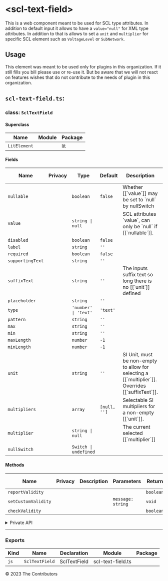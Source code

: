 # \<scl-text-field>

This is a web component meant to be used for SCL type attributes. In addition to default input it allows to have a `value="null"` for XML type attributes. In addition to that is allows to set a `unit` and `multiplier` for specific SCL element such as `VoltageLevel` or `SubNetwork`.

## Usage

This element was meant to be used only for plugins in this organization. If it still fills you bill please use or re-use it. But be aware that we will not react on features wishes that do not contribute to the needs of plugin in this organization.


## `scl-text-field.ts`:

### class: `SclTextField`

#### Superclass

| Name         | Module | Package |
| ------------ | ------ | ------- |
| `LitElement` |        | lit     |

#### Fields

| Name             | Privacy | Type                  | Default      | Description                                                                                                   | Inherited From |
| ---------------- | ------- | --------------------- | ------------ | ------------------------------------------------------------------------------------------------------------- | -------------- |
| `nullable`       |         | `boolean`             | `false`      | Whether \[\[\`value\`]] may be set to \`null\` by nullSwitch                                                  |                |
| `value`          |         | `string \| null`      |              | SCL attributes \`value\`, can only be \`null\` if \[\[\`nullable\`]].                                         |                |
| `disabled`       |         | `boolean`             | `false`      |                                                                                                               |                |
| `label`          |         | `string`              | `''`         |                                                                                                               |                |
| `required`       |         | `boolean`             | `false`      |                                                                                                               |                |
| `supportingText` |         | `string`              | `''`         |                                                                                                               |                |
| `suffixText`     |         | `string`              | `''`         | The inputs suffix text so long there is no \[\[\`unit\`]] defined                                             |                |
| `placeholder`    |         | `string`              | `''`         |                                                                                                               |                |
| `type`           |         | `'number' \| 'text'`  | `'text'`     |                                                                                                               |                |
| `pattern`        |         | `string`              | `''`         |                                                                                                               |                |
| `max`            |         | `string`              | `''`         |                                                                                                               |                |
| `min`            |         | `string`              | `''`         |                                                                                                               |                |
| `maxLength`      |         | `number`              | `-1`         |                                                                                                               |                |
| `minLength`      |         | `number`              | `-1`         |                                                                                                               |                |
| `unit`           |         | `string`              | `''`         | SI Unit, must be non-empty to allow for selecting a \[\[\`multiplier\`]].&#xA;Overrides \[\[\`suffixText\`]]. |                |
| `multipliers`    |         | `array`               | `[null, '']` | Selectable SI multipliers for a non-empty \[\[\`unit\`]].                                                     |                |
| `multiplier`     |         | `string \| null`      |              | The current selected \[\[\`multiplier\`]]                                                                     |                |
| `nullSwitch`     |         | `Switch \| undefined` |              |                                                                                                               |                |

#### Methods

| Name                | Privacy | Description | Parameters        | Return    | Inherited From |
| ------------------- | ------- | ----------- | ----------------- | --------- | -------------- |
| `reportValidity`    |         |             |                   | `boolean` |                |
| `setCustomValidity` |         |             | `message: string` | `void`    |                |
| `checkValidity`     |         |             |                   | `boolean` |                |

<details><summary>Private API</summary>

#### Fields

| Name              | Privacy | Type                     | Default | Description | Inherited From |
| ----------------- | ------- | ------------------------ | ------- | ----------- | -------------- |
| `textFieldValue`  | private | `string`                 | `''`    |             |                |
| `multiplierIndex` | private | `number`                 | `0`     |             |                |
| `isNull`          | private | `boolean`                | `false` |             |                |
| `parkedValue`     | private | `string \| null`         | `null`  |             |                |
| `null`            | private | `boolean`                |         |             |                |
| `multiplierMenu`  | private | `Menu \| undefined`      |         |             |                |
| `textField`       | private | `TextField \| undefined` |         |             |                |

#### Methods

| Name                   | Privacy | Description | Parameters           | Return           | Inherited From |
| ---------------------- | ------- | ----------- | -------------------- | ---------------- | -------------- |
| `returnParkedValue`    | private |             |                      | `void`           |                |
| `parkValue`            | private |             |                      | `void`           |                |
| `selectMultiplier`     | private |             | `se: CloseMenuEvent` | `void`           |                |
| `renderMultiplierList` | private |             |                      | `TemplateResult` |                |
| `renderUnitSelector`   | private |             |                      | `TemplateResult` |                |
| `renderNullSwitch`     | private |             |                      | `TemplateResult` |                |

</details>

<hr/>

### Exports

| Kind | Name           | Declaration  | Module            | Package |
| ---- | -------------- | ------------ | ----------------- | ------- |
| `js` | `SclTextField` | SclTextField | scl-text-field.ts |         |


&copy; 2023 The Contributors
